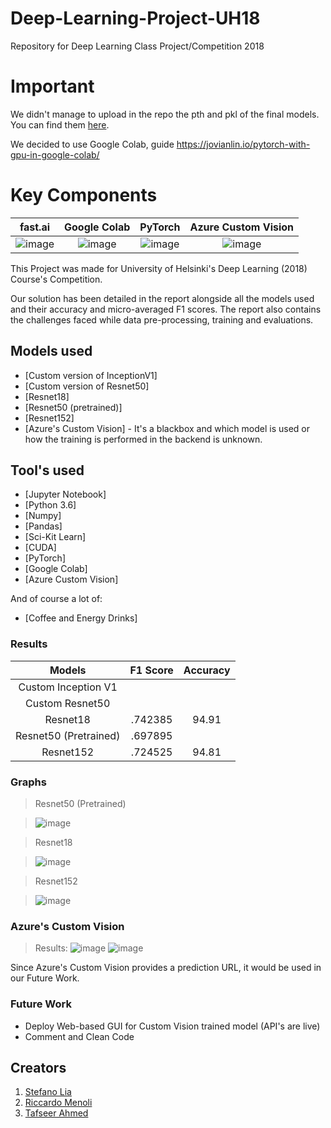 # Deep-Learning-Project-UH18Repository for Deep Learning Class Project/Competition 2018# ImportantWe didn't manage to upload in the repo the pth and pkl of the final models. You can find them [here](https://drive.google.com/open?id=1yNyA3fT0UEFyDuQwK810gRWs2W0qHAt3).We decided to use Google Colab, guide https://jovianlin.io/pytorch-with-gpu-in-google-colab/# Key Componentsfast.ai                    |  Google Colab             | PyTorch                    | Azure Custom Vision:-------------------------:|:-------------------------:|:-------------------------: |:-------------------------:![image](https://user-images.githubusercontent.com/12884292/50740212-a7b6a200-11f3-11e9-9596-74e7700ff6b0.png)  |  ![image](https://user-images.githubusercontent.com/12884292/50740222-c1f08000-11f3-11e9-9aae-c7900ac2f98d.png) | ![image](https://user-images.githubusercontent.com/12884292/50740226-ccab1500-11f3-11e9-8555-7bf46aadc51c.png) | ![image](https://user-images.githubusercontent.com/12884292/50740452-4b558180-11f7-11e9-9287-059c479ff1e5.png)This Project was made for University of Helsinki's Deep Learning (2018) Course's Competition.Our solution has been detailed in the report alongside all the models used and their accuracy and micro-averaged F1 scores.The report also contains the challenges faced while data pre-processing, training and evaluations.## Models used* [Custom version of InceptionV1] * [Custom version of Resnet50]* [Resnet18]* [Resnet50 (pretrained)]* [Resnet152]* [Azure's Custom Vision] - It's a blackbox and which model is used or how the training is performed in the backend is unknown.## Tool's used* [Jupyter Notebook]* [Python 3.6]* [Numpy]* [Pandas] * [Sci-Kit Learn] * [CUDA]* [PyTorch]* [Google Colab]* [Azure Custom Vision]And of course a lot of:* [Coffee and Energy Drinks]### ResultsModels                |  F1 Score  | Accuracy    :--------------------:|:----------:|:----------:Custom Inception V1   |            |           Custom Resnet50       |            |             Resnet18              |    .742385 |    94.91        Resnet50 (Pretrained) |    .697895 |             Resnet152             |    .724525 |    94.81         ### Graphs> Resnet50 (Pretrained)> ![image](https://user-images.githubusercontent.com/12884292/50740796-afc70f80-11fc-11e9-86d5-dbdbe44214fa.png)> Resnet18> ![image](https://user-images.githubusercontent.com/12884292/50740672-81e0cb80-11fa-11e9-94d9-b8bee54339d1.png)> Resnet152> ![image](https://user-images.githubusercontent.com/12884292/50740659-6d043800-11fa-11e9-80a3-9927563948a0.png)### Azure's Custom Vision> Results:![image](https://user-images.githubusercontent.com/12884292/50740690-cb311b00-11fa-11e9-87d6-c88ef328e104.png)![image](https://user-images.githubusercontent.com/12884292/50740701-15b29780-11fb-11e9-8176-7f80df59ded4.png)Since Azure's Custom Vision provides a prediction URL, it would be used in our Future Work.### Future Work - Deploy Web-based GUI for Custom Vision trained model (API's are live) - Comment and Clean Code## Creators1. [Stefano Lia](https://github.com/StefanoLia)2. [Riccardo Menoli](https://github.com/rmenoli)3. [Tafseer Ahmed](https://github.com/tafseerahmed)
